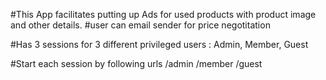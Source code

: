 #This App facilitates putting up Ads for used products with product image and other details. 
#user can email sender for price negotitation

#Has 3 sessions for 3 different privileged users : Admin, Member, Guest

#Start each session by following urls
/admin
/member
/guest
